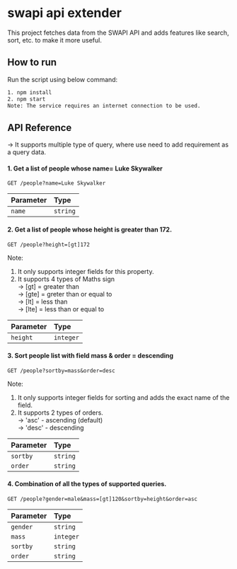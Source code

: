 # swapi api extender
This project fetches data from the SWAPI API and adds features like search, sort, etc. to make it more useful.

## How to run
Run the script using below command:
```bash
1. npm install
2. npm start
Note: The service requires an internet connection to be used.
```
## API Reference
→ It supports multiple type of query, where use need to add requirement as a query data.

#### 1. Get a list of people whose name= Luke Skywalker
```http
GET /people?name=Luke Skywalker
```
| Parameter | Type     |
| :-------- | :------- |
|   `name`  | `string` |

#### 2. Get a list of people whose height is greater than 172.
```http
GET /people?height=[gt]172
```
Note: 
1. It only supports integer fields for this property.
2. It supports 4 types of Maths sign  
→ [gt]  = greater than  
→ [gte] = greter than or equal to  
→ [lt]  = less than  
→ [lte] = less than or equal to  

| Parameter | Type     |
| :-------- | :------- |
|  `height` |`integer` |

#### 3. Sort people list with field mass & order = descending
```http
GET /people?sortby=mass&order=desc
```
Note: 
1. It only supports integer fields for sorting and adds the exact name of the field.
2. It supports 2 types of orders.  
→ 'asc'  - ascending (default)  
→ 'desc' - descending
 
| Parameter | Type     |
| :-------- | :------- |
|  `sortby` | `string` |
|  `order`  | `string` |

#### 4. Combination of all the types of supported queries.
```http
GET /people?gender=male&mass=[gt]120&sortby=height&order=asc
```

| Parameter | Type     |
| :-------- | :------- |
|  `gender` | `string` |
|  `mass`   | `integer`|
|  `sortby` | `string` |
|  `order`  | `string` |

